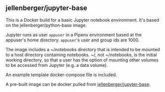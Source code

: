 ## jellenberger/jupyter-base

This is a Docker build for a basic Jupyter notebook environment. It's based on the jellenberger/python-base image.

Jupyter runs as user `appuser` in a Pipenv environment based at the appuser's home directory. `appuser`'s user and group ids are 1000.

The image includes a ~/notebooks directory that is intended to be mounted to a host directory containing notebooks. ~/, not ~/notebooks, is the initial working directory, so that a user has the option of mounting other volumes to be accessed from Jupyter (e.g. a data volume).

An example template docker-compose file is included.

A pre-built image can be docker pulled from [jellenberger/jupyter-base](https://cloud.docker.com/repository/docker/jellenberger/jupyter-base).
